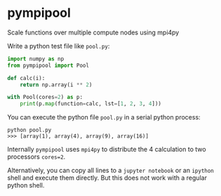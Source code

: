 # pympipool
Scale functions over multiple compute nodes using mpi4py

Write a python test file like `pool.py`: 
```python
import numpy as np
from pympipool import Pool

def calc(i):
    return np.array(i ** 2)

with Pool(cores=2) as p:
    print(p.map(function=calc, lst=[1, 2, 3, 4]))
```

You can execute the python file `pool.py` in a serial python process: 
```
python pool.py
>>> [array(1), array(4), array(9), array(16)]
```
Internally `pympipool` uses `mpi4py` to distribute the 4 calculation to two processors `cores=2`.  

Alternatively, you can copy all lines to a `jupyter notebook` or an `ipython` shell and execute them directly. But this does not work with a regular python shell. 
